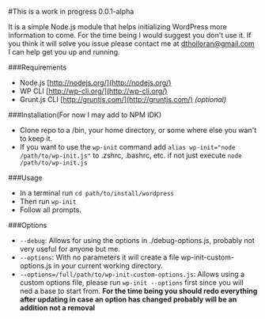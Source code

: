 #This is a work in progress 0.0.1-alpha

It is a simple Node.js module that helps initializing WordPress more information to come. For the time being I would suggest you don't use it. If you think it will solve you issue please contact me at [dtholloran@gmail.com](dtholloran@gmail.com) I can help get you up and running.

###Requirements
- Node.js [http://nodejs.org/](http://nodejs.org/)
- WP CLI [http://wp-cli.org/](http://wp-cli.org/)
- Grunt.js CLI [http://gruntjs.com/](http://gruntjs.com/) *(optional)*

###Installation(For now I may add to NPM IDK)
- Clone repo to a /bin, your home directory, or some where else you wan't to keep it.
- If you want to use the `wp-init` command add  `alias wp-init="node /path/to/wp-init.js"` to .zshrc, .bashrc, etc. if not just execute `node /path/to/wp-init.js`

###Usage
- In a terminal run `cd path/to/install/wordpress`
- Then run `wp-init`
- Follow all prompts.

###Options
- `--debug`: Allows for using the options in ./debug-options.js, probably not very useful for anyone but me.
- `--options`: With no parameters it will create a file wp-init-custom-options.js in your current working directory.
- `--options=/full/path/to/wp-init-custom-options.js`: Allows using a custom options file, please run `wp-init --options` first since you will ned a base to start from. **For the time being you should redo everything after updating in case an option has changed probably will be an addition not a removal**